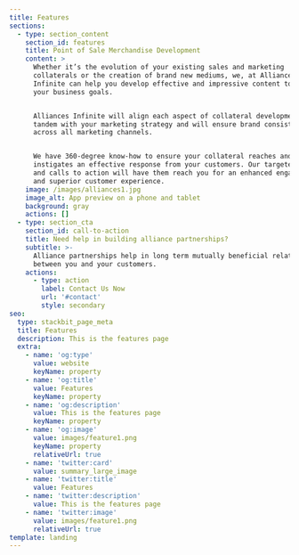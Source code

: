 ```yaml
---
title: Features
sections:
  - type: section_content
    section_id: features
    title: Point of Sale Merchandise Development
    content: >
      Whether it’s the evolution of your existing sales and marketing
      collaterals or the creation of brand new mediums, we, at Alliances
      Infinite can help you develop effective and impressive content to fulfil
      your business goals.


      Alliances Infinite will align each aspect of collateral development in
      tandem with your marketing strategy and will ensure brand consistency
      across all marketing channels.


      We have 360-degree know-how to ensure your collateral reaches and
      instigates an effective response from your customers. Our targeted content
      and calls to action will have them reach you for an enhanced engagement
      and superior customer experience.
    image: /images/alliances1.jpg
    image_alt: App preview on a phone and tablet
    background: gray
    actions: []
  - type: section_cta
    section_id: call-to-action
    title: Need help in building alliance partnerships?
    subtitle: >-
      Alliance partnerships help in long term mutually beneficial relationships
      between you and your customers.
    actions:
      - type: action
        label: Contact Us Now
        url: '#contact'
        style: secondary
seo:
  type: stackbit_page_meta
  title: Features
  description: This is the features page
  extra:
    - name: 'og:type'
      value: website
      keyName: property
    - name: 'og:title'
      value: Features
      keyName: property
    - name: 'og:description'
      value: This is the features page
      keyName: property
    - name: 'og:image'
      value: images/feature1.png
      keyName: property
      relativeUrl: true
    - name: 'twitter:card'
      value: summary_large_image
    - name: 'twitter:title'
      value: Features
    - name: 'twitter:description'
      value: This is the features page
    - name: 'twitter:image'
      value: images/feature1.png
      relativeUrl: true
template: landing
---
```


